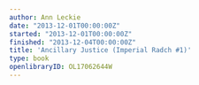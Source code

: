 ```yaml
---
author: Ann Leckie
date: "2013-12-01T00:00:00Z"
started: "2013-12-01T00:00:00Z"
finished: "2013-12-04T00:00:00Z"
title: 'Ancillary Justice (Imperial Radch #1)'
type: book
openlibraryID: OL17062644W
---
```

